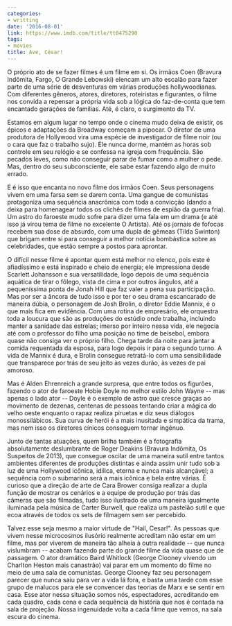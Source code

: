 ```yaml
---
categories:
- writting
date: '2016-08-01'
link: https://www.imdb.com/title/tt0475290
tags:
- movies
title: Ave, César!
---
```


O próprio ato de se fazer filmes é um filme em si. Os irmãos Coen (Bravura Indômita, Fargo, O Grande Lebowski) elencam um alto escalão para fazer parte de uma série de desventuras em várias produções hollywoodianas. Com diferentes gêneros, atores, diretores, roteiristas e figurantes, o filme nos convida a repensar a própria vida sob a lógica do faz-de-conta que tem encantado gerações de famílias. Até, é claro, o surgimento da TV.

Estamos em algum lugar no tempo onde o cinema mudo deixa de existir, os épicos e adaptações da Broadway começam a pipocar. O diretor de uma produtora de Hollywood vira uma espécie de investigador de filme noir (ou o cara que faz o trabalho sujo). Ele nunca dorme, mantém as horas sob controle em seu relógio e se confessa na igreja com frequência. São pecados leves, como não conseguir parar de fumar como a mulher o pede. Mas, dentro do seu subconsciente, ele sabe estar fazendo algo de muito errado.

E é isso que encanta no novo filme dos irmãos Coen. Seus personagens vivem em uma farsa sem se darem conta. Uma gangue de comunistas protagoniza uma sequência anacrônica com toda a convicção (dando a deixa para homenagear todos os clichês de filmes de espião da guerra fria). Um astro do faroeste mudo sofre para dizer uma fala em um drama (e até isso já virou tema de filme no excelente O Artista). Até os jornais de fofocas recebem sua dose de absurdo, com uma dupla de gêmeas (Tilda Swinton) que brigam entre si para conseguir a melhor notícia bombástica sobre as celebridades, que estão sempre a postos para aprontar.

O difícil nesse filme é apontar quem está melhor no elenco, pois este é afiadíssimo e está inspirado e cheio de energia; ele impressiona desde Scarlett Johansson e sua versatilidade, logo depois de uma sequência aquática de tirar o fôlego, vista de cima e por outros ângulos, até a pequeníssima ponta de Jonah Hill que faz valer a pena sua participação. Mas por ser a âncora de tudo isso e por ter o seu drama escancarado de maneira dúbia, o personagem de Josh Brolin, o diretor Eddie Mannix, é o que mais fica em evidência. Com uma rotina de empresário, ele orquestra toda a loucura que são as produções do estúdio onde trabalha, incluindo manter a sanidade das estrelas; imerso por inteiro nessa vida, ele negocia até com o professor do filho uma posição no time de beisebol, embora quase não consiga ver o próprio filho. Chega tarde da noite para jantar a comida requentada da esposa, para logo depois ir para o segundo turno. A vida de Mannix é dura, e Brolin consegue retratá-lo com uma sensibilidade que transparece por trás de seu jeito às vezes durão, às vezes de pai amoroso.

Mas é Alden Ehrenreich a grande surpresa, que entre todos os figurões, fazendo o ator de faroeste Hobie Doyle no melhor estilo John Wayne -- mas apenas o lado ator -- Doyle é o exemplo de astro que cresce graças ao movimento de dezenas, centenas de pessoas tentando criar a mágica do velho oeste enquanto o rapaz realiza piruetas e diz seus diálogos monossilábicos. Sua curva de herói é a mais inusitada e simpática da trama, mas nem isso os diretores cínicos conseguem tornar ingênuo.

Junto de tantas atuações, quem brilha também é a fotografia absolutamente deslumbrante de Roger Deakins (Bravura Indômita, Os Suspeitos de 2013), que consegue oscilar de uma maneira sutil entre tantos ambientes diferentes de produções distintas e ainda assim unir tudo sob a luz de uma Hollywood icônica, idílica, eterna e nunca mais alcançável; a sequência com o submarino será a mais icônica e bela entre várias. É curioso que a direção de arte de Cara Brower consiga realizar a dupla função de mostrar os cenários e a equipe de produção por trás das câmeras que são filmadas, tudo isso ilustrado de uma maneira igualmente iluminada pela música de Carter Burwell, que realiza um pastelão sutil e que ecoa através de todos os sets de filmagem sem ser percebido.

Talvez esse seja mesmo a maior virtude de "Hail, Cesar!". As pessoas que vivem nesse microcosmos ilusório realmente acreditam não estar em um filme, mas por viverem de maneira tão alheia à outra realidade -- que nunca vislumbram -- acabam fazendo parte do grande filme da vida quase que de passagem. O ator dramático Baird Whitlock (George Clooney vivendo um Charlton Heston mais canastrão) vai parar em um momento do filme no meio de uma sala de comunistas. George Clooney faz seu personagem parecer que nunca saiu para ver a vida lá fora, e basta uma tarde com esse grupo de malucos para ele se convencer das teorias de Marx e se sentir em casa. Esse ator nessa situação somos nós, espectadores, acreditando em cada quadro, cada cena e cada sequência da história que nos é contada na sala de projeção. Nossa ingenuidade volta a cada filme que vemos, na sala escura do cinema.